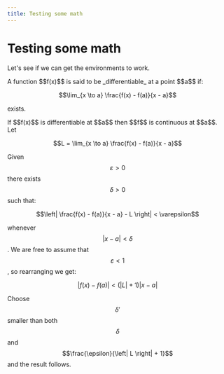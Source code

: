 ```yaml
---
title: Testing some math
---
```

# Testing some math

Let's see if we can get the environments to work.

<div class = definition>
A function $$f(x)$$ is said to be _differentiable_ at a point $$a$$ if:

$$\lim_{x \to a} \frac{f(x) - f(a)}{x - a}$$

exists.
</div>

<div class = lemma>
If $$f(x)$$ is differentiable at $$a$$ then $$f$$ is continuous at $$a$$.
</div>
<div class = proof>
Let

$$L = \lim_{x \to a} \frac{f(x) - f(a)}{x - a}$$

Given $$\varepsilon > 0$$ there exists $$\delta > 0$$ such that:

$$\left| \frac{f(x) - f(a)}{x - a} - L \right| < \varepsilon$$

whenever $$|x - a| < \delta$$.  We are free to assume that $$\varepsilon < 1$$, so rearranging we get:

$$\left| f(x) - f(a) \right| < (\left| L \right| + 1) \left| x - a \right|$$

Choose $$\delta'$$ smaller than both $$\delta$$ and $$\frac{\epsilon}{\left| L \right| + 1}$$ and the result follows.
</div>
